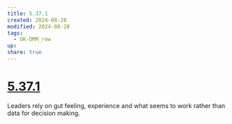 ```yaml
---
title: 5.37.1
created: 2024-08-28
modified: 2024-08-28
tags:
  - UK-DMM_row
up: 
share: true
---
```

# [5.37.1](5.37.1.md)

Leaders rely on gut feeling, experience and what seems to work rather than data for decision making.
